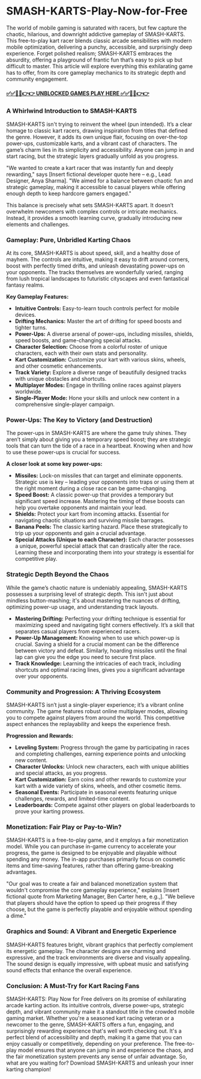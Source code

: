 # SMASH-KARTS-Play-Now-for-Free

The world of mobile gaming is saturated with racers, but few capture the chaotic, hilarious, and downright addictive gameplay of SMASH-KARTS. This free-to-play kart racer blends classic arcade sensibilities with modern mobile optimization, delivering a punchy, accessible, and surprisingly deep experience.  Forget polished realism; SMASH-KARTS embraces the absurdity, offering a playground of frantic fun that’s easy to pick up but difficult to master.  This article will explore everything this exhilarating game has to offer, from its core gameplay mechanics to its strategic depth and community engagement.

#### [✅✅🔴🔴👉👉 UNBLOCKED GAMES PLAY HERE ✅✅🔴🔴👉👉](https://topstoryindia.com)


###  A Whirlwind Introduction to SMASH-KARTS

SMASH-KARTS isn't trying to reinvent the wheel (pun intended). It’s a clear homage to classic kart racers, drawing inspiration from titles that defined the genre.  However, it adds its own unique flair, focusing on over-the-top power-ups, customizable karts, and a vibrant cast of characters.  The game’s charm lies in its simplicity and accessibility.  Anyone can jump in and start racing, but the strategic layers gradually unfold as you progress.

"We wanted to create a kart racer that was instantly fun and deeply rewarding," says [Insert fictional developer quote here –  e.g., Lead Designer, Anya Sharma]. "We aimed for a balance between chaotic fun and strategic gameplay, making it accessible to casual players while offering enough depth to keep hardcore gamers engaged."

This balance is precisely what sets SMASH-KARTS apart.  It doesn’t overwhelm newcomers with complex controls or intricate mechanics.  Instead, it provides a smooth learning curve, gradually introducing new elements and challenges.


###  Gameplay:  Pure, Unbridled Karting Chaos

At its core, SMASH-KARTS is about speed, skill, and a healthy dose of mayhem.  The controls are intuitive, making it easy to drift around corners, boost with perfectly timed drifts, and unleash devastating power-ups on your opponents.  The tracks themselves are wonderfully varied, ranging from lush tropical landscapes to futuristic cityscapes and even fantastical fantasy realms.

**Key Gameplay Features:**

* **Intuitive Controls:**  Easy-to-learn touch controls perfect for mobile devices.
* **Drifting Mechanics:** Master the art of drifting for speed boosts and tighter turns.
* **Power-Ups:**  A diverse arsenal of power-ups, including missiles, shields, speed boosts, and game-changing special attacks.
* **Character Selection:** Choose from a colorful roster of unique characters, each with their own stats and personality.
* **Kart Customization:**  Customize your kart with various skins, wheels, and other cosmetic enhancements.
* **Track Variety:**  Explore a diverse range of beautifully designed tracks with unique obstacles and shortcuts.
* **Multiplayer Modes:**  Engage in thrilling online races against players worldwide.
* **Single-Player Mode:** Hone your skills and unlock new content in a comprehensive single-player campaign.


###  Power-Ups: The Key to Victory (and Destruction)

The power-ups in SMASH-KARTS are where the game truly shines.  They aren’t simply about giving you a temporary speed boost; they are strategic tools that can turn the tide of a race in a heartbeat.  Knowing when and how to use these power-ups is crucial for success.

**A closer look at some key power-ups:**

* **Missiles:** Lock-on missiles that can target and eliminate opponents.  Strategic use is key – leading your opponents into traps or using them at the right moment during a close race can be game-changing.
* **Speed Boost:**  A classic power-up that provides a temporary but significant speed increase.  Mastering the timing of these boosts can help you overtake opponents and maintain your lead.
* **Shields:** Protect your kart from incoming attacks.  Essential for navigating chaotic situations and surviving missile barrages.
* **Banana Peels:** The classic karting hazard.  Place these strategically to trip up your opponents and gain a crucial advantage.
* **Special Attacks (Unique to each Character):**  Each character possesses a unique, powerful special attack that can drastically alter the race.  Learning these and incorporating them into your strategy is essential for competitive play.


###  Strategic Depth Beyond the Chaos

While the game’s chaotic nature is undeniably appealing, SMASH-KARTS possesses a surprising level of strategic depth.  This isn't just about mindless button-mashing; it's about mastering the nuances of drifting, optimizing power-up usage, and understanding track layouts.

* **Mastering Drifting:**  Perfecting your drifting technique is essential for maximizing speed and navigating tight corners effectively.  It’s a skill that separates casual players from experienced racers.
* **Power-Up Management:**  Knowing when to use which power-up is crucial.  Saving a shield for a crucial moment can be the difference between victory and defeat. Similarly, hoarding missiles until the final lap can give you the edge you need to secure first place.
* **Track Knowledge:**  Learning the intricacies of each track, including shortcuts and optimal racing lines, gives you a significant advantage over your opponents.


###  Community and Progression:  A Thriving Ecosystem

SMASH-KARTS isn’t just a single-player experience; it’s a vibrant online community.  The game features robust online multiplayer modes, allowing you to compete against players from around the world.  This competitive aspect enhances the replayability and keeps the experience fresh.


**Progression and Rewards:**

* **Leveling System:**  Progress through the game by participating in races and completing challenges, earning experience points and unlocking new content.
* **Character Unlocks:**  Unlock new characters, each with unique abilities and special attacks, as you progress.
* **Kart Customization:**  Earn coins and other rewards to customize your kart with a wide variety of skins, wheels, and other cosmetic items.
* **Seasonal Events:**  Participate in seasonal events featuring unique challenges, rewards, and limited-time content.
* **Leaderboards:**  Compete against other players on global leaderboards to prove your karting prowess.


###  Monetization: Fair Play or Pay-to-Win?

SMASH-KARTS is a free-to-play game, and it employs a fair monetization model. While you can purchase in-game currency to accelerate your progress, the game is designed to be enjoyable and playable without spending any money.  The in-app purchases primarily focus on cosmetic items and time-saving features, rather than offering game-breaking advantages.

"Our goal was to create a fair and balanced monetization system that wouldn't compromise the core gameplay experience," explains [Insert fictional quote from Marketing Manager, Ben Carter here, e.g.,]. "We believe that players should have the option to speed up their progress if they choose, but the game is perfectly playable and enjoyable without spending a dime."


###  Graphics and Sound: A Vibrant and Energetic Experience

SMASH-KARTS features bright, vibrant graphics that perfectly complement its energetic gameplay.  The character designs are charming and expressive, and the track environments are diverse and visually appealing.  The sound design is equally impressive, with upbeat music and satisfying sound effects that enhance the overall experience.


###  Conclusion:  A Must-Try for Kart Racing Fans

SMASH-KARTS: Play Now for Free delivers on its promise of exhilarating arcade karting action.  Its intuitive controls, diverse power-ups, strategic depth, and vibrant community make it a standout title in the crowded mobile gaming market.  Whether you're a seasoned kart racing veteran or a newcomer to the genre, SMASH-KARTS offers a fun, engaging, and surprisingly rewarding experience that's well worth checking out.  It's a perfect blend of accessibility and depth, making it a game that you can enjoy casually or competitively, depending on your preference.  The free-to-play model ensures that anyone can jump in and experience the chaos, and the fair monetization system prevents any sense of unfair advantage.  So, what are you waiting for? Download SMASH-KARTS and unleash your inner karting champion!


